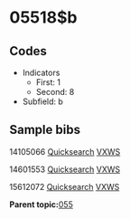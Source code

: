 # 05518$b

## Codes

-   Indicators
    -   First: 1
    -   Second: 8
-   Subfield: b

## Sample bibs

14105066 [Quicksearch](https://search.library.yale.edu/catalog/14105066) [VXWS](http://prodorbis.library.yale.edu:7014/vxws/GetHoldingsService?bibId=14105066)

14601553 [Quicksearch](https://search.library.yale.edu/catalog/14601553) [VXWS](http://prodorbis.library.yale.edu:7014/vxws/GetHoldingsService?bibId=14601553)

15612072 [Quicksearch](https://search.library.yale.edu/catalog/15612072) [VXWS](http://prodorbis.library.yale.edu:7014/vxws/GetHoldingsService?bibId=15612072)

**Parent topic:**[055](../../tags/055/055.md)

